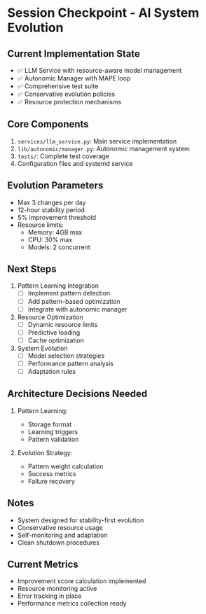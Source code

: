 # Session Checkpoint - AI System Evolution

## Current Implementation State
- ✅ LLM Service with resource-aware model management
- ✅ Autonomic Manager with MAPE loop
- ✅ Comprehensive test suite
- ✅ Conservative evolution policies
- ✅ Resource protection mechanisms

## Core Components
1. `services/llm_service.py`: Main service implementation
2. `lib/autonomic/manager.py`: Autonomic management system
3. `tests/`: Complete test coverage
4. Configuration files and systemd service

## Evolution Parameters
- Max 3 changes per day
- 12-hour stability period
- 5% improvement threshold
- Resource limits:
  - Memory: 4GB max
  - CPU: 30% max
  - Models: 2 concurrent

## Next Steps
1. Pattern Learning Integration
   - [ ] Implement pattern detection
   - [ ] Add pattern-based optimization
   - [ ] Integrate with autonomic manager

2. Resource Optimization
   - [ ] Dynamic resource limits
   - [ ] Predictive loading
   - [ ] Cache optimization

3. System Evolution
   - [ ] Model selection strategies
   - [ ] Performance pattern analysis
   - [ ] Adaptation rules

## Architecture Decisions Needed
1. Pattern Learning:
   - Storage format
   - Learning triggers
   - Pattern validation

2. Evolution Strategy:
   - Pattern weight calculation
   - Success metrics
   - Failure recovery

## Notes
- System designed for stability-first evolution
- Conservative resource usage
- Self-monitoring and adaptation
- Clean shutdown procedures

## Current Metrics
- Improvement score calculation implemented
- Resource monitoring active
- Error tracking in place
- Performance metrics collection ready 